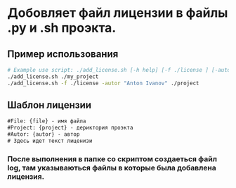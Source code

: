 # Добовляет файл лицензии в файлы .py и .sh проэкта.
## Пример использования
```bash
# Example use script: ./add_license.sh [-h help] [-f ./license ] [-autor 'Oleg Neoleg'] ./my_project
./add_license.sh ./my_project
./add_license.sh -f ./license -autor "Anton Ivanov" ./project
```
## Шаблон лицензии
```txt
#File: {file} - имя файла
#Project: {project} - дериктория проэкта
#Autor: {autor} - автор
# Здесь идет текст лиценизи
```
### После выполнения в папке со скриптом создаеться файл log, там указываються файлы в которые была добавлена лицензия.
